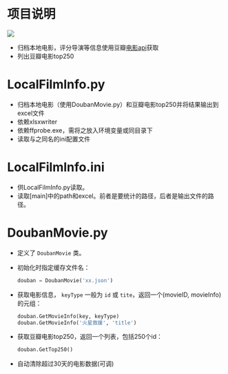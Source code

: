 # 项目说明
![](http://ofpb4e3i2.bkt.clouddn.com/16-10-31/26400320.jpg)
* 归档本地电影，评分导演等信息使用豆瓣[电影api](https://developers.douban.com/wiki/?title=movie_v2)获取
* 列出豆瓣电影top250

# LocalFilmInfo.py
* 归档本地电影（使用DoubanMovie.py）和豆瓣电影top250并将结果输出到excel文件
* 依赖xlsxwriter
* 依赖ffprobe.exe，需将之放入环境变量或同目录下
* 读取与之同名的ini配置文件

# LocalFilmInfo.ini
* 供LocalFilmInfo.py读取。
* 读取[main]中的path和excel。前者是要统计的路径，后者是输出文件的路径。

# DoubanMovie.py
* 定义了 `DoubanMovie` 类。
* 初始化时指定缓存文件名：
    ```python
    douban = DoubanMovie('xx.json')
    ```

* 获取电影信息， `keyType` 一般为 `id` 或 `tite`，返回一个(movieID, movieInfo)的元组：
    ```python
    douban.GetMovieInfo(key, keyType)
    douban.GetMovieInfo('火星救援', 'title')
    ```

* 获取豆瓣电影top250，返回一个列表，包括250个id：
    ```python
    douban.GetTop250()
    ```

* 自动清除超过30天的电影数据(可调)